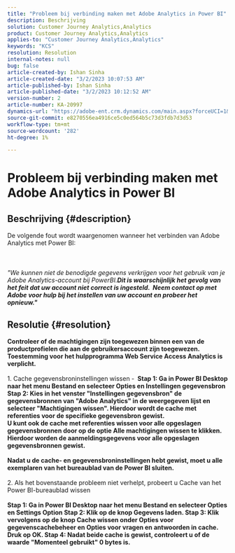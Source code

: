 ```yaml
---
title: "Probleem bij verbinding maken met Adobe Analytics in Power BI"
description: Beschrijving
solution: Customer Journey Analytics,Analytics
product: Customer Journey Analytics,Analytics
applies-to: "Customer Journey Analytics,Analytics"
keywords: "KCS"
resolution: Resolution
internal-notes: null
bug: false
article-created-by: Ishan Sinha
article-created-date: "3/2/2023 10:07:53 AM"
article-published-by: Ishan Sinha
article-published-date: "3/2/2023 10:12:52 AM"
version-number: 2
article-number: KA-20997
dynamics-url: "https://adobe-ent.crm.dynamics.com/main.aspx?forceUCI=1&pagetype=entityrecord&etn=knowledgearticle&id=a0275516-e2b8-ed11-83fe-6045bd0065f9"
source-git-commit: e8270556ea4916ce5c0ed564b5c73d3fdb7d3d53
workflow-type: tm+mt
source-wordcount: '282'
ht-degree: 1%

---
```


# Probleem bij verbinding maken met Adobe Analytics in Power BI

## Beschrijving {#description}

De volgende fout wordt waargenomen wanneer het verbinden van Adobe Analytics met Power BI:<br><br> <br><br>*&quot;We kunnen niet de benodigde gegevens verkrijgen voor het gebruik van je Adobe Analytics-account bij PowerBI.<b>Dit is waarschijnlijk het gevolg van het feit dat uw account niet correct is ingesteld.  Neem contact op met Adobe voor hulp bij het instellen van uw account en probeer het opnieuw.&quot;*

## Resolutie {#resolution}

Controleer of de machtigingen zijn toegewezen binnen een van de productprofielen die aan de gebruikersaccount zijn toegewezen. Toestemming voor het hulpprogramma Web Service Access Analytics is verplicht.<br> <br></b>1. Cache gegevensbroninstellingen wissen - <b>
Stap 1: Ga in Power BI Desktop naar het menu Bestand en selecteer Opties en Instellingen gegevensbron Stap 2: Kies in het venster &quot;Instellingen gegevensbron&quot; de gegevensbronnen van &quot;Adobe Analytics&quot; in de weergegeven lijst en selecteer &quot;Machtigingen wissen&quot;. Hierdoor wordt de cache met referenties voor de specifieke gegevensbron gewist.<br>
U kunt ook de cache met referenties wissen voor alle opgeslagen gegevensbronnen door op de optie Alle machtigingen wissen te klikken. Hierdoor worden de aanmeldingsgegevens voor alle opgeslagen gegevensbronnen gewist.<br> <br>Nadat u de cache- en gegevensbroninstellingen hebt gewist, moet u alle exemplaren van het bureaublad van de Power BI sluiten.<br> <br></b>2. Als het bovenstaande probleem niet verhelpt, probeert u Cache van het Power BI-bureaublad wissen<b><br> <br>Stap 1: Ga in Power BI Desktop naar het menu Bestand en selecteer Opties en Settings Option Stap 2: Klik op de knop Gegevens laden.
Stap 3: Klik vervolgens op de knop Cache wissen onder Opties voor gegevenscachebeheer en Opties voor vragen en antwoorden in cache. Druk op OK.
Stap 4: Nadat beide cache is gewist, controleert u of de waarde &quot;Momenteel gebruikt&quot; 0 bytes is.<br>



